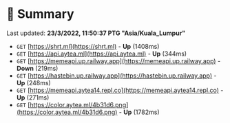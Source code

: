# 📖 Summary
Last updated: **23/3/2022, 11:50:37 PTG "Asia/Kuala_Lumpur"**

- `GET` [https://shrt.ml](https://shrt.ml) - **Up** (1408ms)
- `GET` [https://api.aytea.ml](https://api.aytea.ml) - **Up** (344ms)
- `GET` [https://memeapi.up.railway.app](https://memeapi.up.railway.app) - **Down** (219ms)
- `GET` [https://hastebin.up.railway.app](https://hastebin.up.railway.app) - **Up** (248ms)
- `GET` [https://memeapi.aytea14.repl.co](https://memeapi.aytea14.repl.co) - **Up** (271ms)
- `GET` [https://color.aytea.ml/4b31d6.png](https://color.aytea.ml/4b31d6.png) - **Up** (1782ms)
